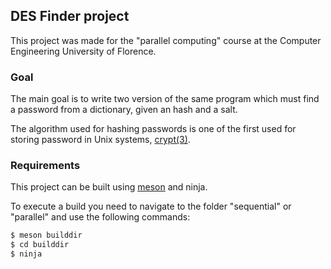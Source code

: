 ## DES Finder project

This project was made for the "parallel computing" course at the Computer Engineering University of Florence.

### Goal

The main goal is to write two version of the same program which must find a password from a dictionary, given an hash and a salt.

The algorithm used for hashing passwords is one of the first used for storing password in Unix systems, [crypt(3)](https://www.man7.org/linux/man-pages/man3/crypt.3.html).

### Requirements

This project can be built using [meson](https://mesonbuild.com/) and ninja.

To execute a build you need to navigate to the folder "sequential" or "parallel" and use the following commands:

```bash
$ meson builddir
$ cd builddir
$ ninja
```

